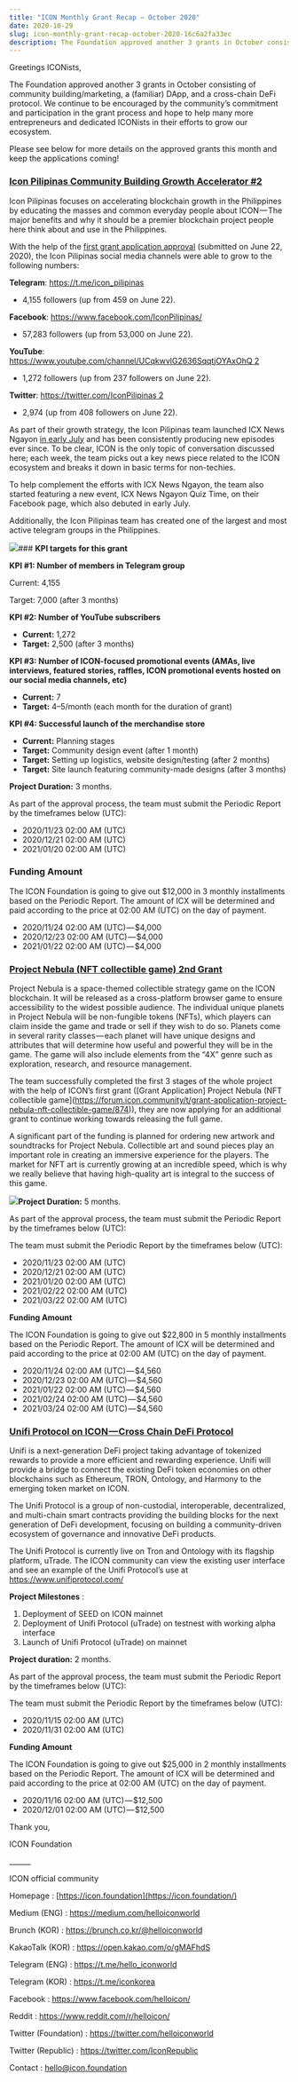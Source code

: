 ```yaml
---
title: "ICON Monthly Grant Recap — October 2020"
date: 2020-10-29
slug: icon-monthly-grant-recap-october-2020-16c6a2fa33ec
description: The Foundation approved another 3 grants in October consisting of community building/marketing, a (familiar) DApp, and a cross-chain DeFi protocol.
---
```


Greetings ICONists,

The Foundation approved another 3 grants in October consisting of community building/marketing, a (familiar) DApp, and a cross-chain DeFi protocol. We continue to be encouraged by the community’s commitment and participation in the grant process and hope to help many more entrepreneurs and dedicated ICONists in their efforts to grow our ecosystem.

Please see below for more details on the approved grants this month and keep the applications coming!

### [Icon Pilipinas Community Building Growth Accelerator #2](https://forum.icon.community/t/grant-application-icon-pilipinas-community-building-growth-accelerator-2/1236/4)

Icon Pilipinas focuses on accelerating blockchain growth in the Philippines by educating the masses and common everyday people about ICON — The major benefits and why it should be a premier blockchain project people here think about and use in the Philippines.

With the help of the [first grant application approval](https://forum.icon.community/t/grant-application-icon-pilipinas-community-building-growth-accelerator/908) (submitted on June 22, 2020), the Icon Pilipinas social media channels were able to grow to the following numbers:

**Telegram**: <https://t.me/icon_pilipinas>

* 4,155 followers (up from 459 on June 22).

**Facebook**: <https://www.facebook.com/IconPilipinas/>

* 57,283 followers (up from 53,000 on June 22).

**YouTube**: [https://www.youtube.com/channel/UCqkwvlG2636SqqtjOYAxOhQ 2](https://www.youtube.com/channel/UCqkwvlG2636SqqtjOYAxOhQ)

* 1,272 followers (up from 237 followers on June 22).

**Twitter**: [https://twitter.com/IconPilipinas 2](https://twitter.com/IconPilipinas)

* 2,974 (up from 408 followers on June 22).

As part of their growth strategy, the Icon Pilipinas team launched ICX News Ngayon [in early July](https://youtu.be/kCQzWWR403I) and has been consistently producing new episodes ever since. To be clear, ICON is the only topic of conversation discussed here; each week, the team picks out a key news piece related to the ICON ecosystem and breaks it down in basic terms for non-techies.

To help complement the efforts with ICX News Ngayon, the team also started featuring a new event, ICX News Ngayon Quiz Time, on their Facebook page, which also debuted in early July.

Additionally, the Icon Pilipinas team has created one of the largest and most active telegram groups in the Philippines.

![](https://cdn-images-1.medium.com/max/800/0*Jzmho7lg2SZ49Sz3)### **KPI targets for this grant**

**KPI #1: Number of members in Telegram group**

Current: 4,155

Target: 7,000 (after 3 months)

**KPI #2: Number of YouTube subscribers**

* **Current:** 1,272
* **Target:** 2,500 (after 3 months)

**KPI #3: Number of ICON-focused promotional events (AMAs, live interviews, featured stories, raffles, ICON promotional events hosted on our social media channels, etc)**

* **Current:** 7
* **Target:** 4–5/month (each month for the duration of grant)

**KPI #4: Successful launch of the merchandise store**

* **Current:** Planning stages
* **Target:** Community design event (after 1 month)
* **Target:** Setting up logistics, website design/testing (after 2 months)
* **Target:** Site launch featuring community-made designs (after 3 months)

**Project Duration:** 3 months.

As part of the approval process, the team must submit the Periodic Report by the timeframes below (UTC):

* 2020/11/23 02:00 AM (UTC)
* 2020/12/21 02:00 AM (UTC)
* 2021/01/20 02:00 AM (UTC)

### **Funding Amount**

The ICON Foundation is going to give out $12,000 in 3 monthly installments based on the Periodic Report. The amount of ICX will be determined and paid according to the price at 02:00 AM (UTC) on the day of payment.

* 2020/11/24 02:00 AM (UTC) — $4,000
* 2020/12/23 02:00 AM (UTC) — $4,000
* 2021/01/22 02:00 AM (UTC) — $4,000

### [**Project Nebula (NFT collectible game) 2nd Grant**](https://forum.icon.community/t/grant-application-project-nebula-nft-collectible-game-2nd-grant/1235/4)

Project Nebula is a space-themed collectible strategy game on the ICON blockchain. It will be released as a cross-platform browser game to ensure accessibility to the widest possible audience. The individual unique planets in Project Nebula will be non-fungible tokens (NFTs), which players can claim inside the game and trade or sell if they wish to do so. Planets come in several rarity classes — each planet will have unique designs and attributes that will determine how useful and powerful they will be in the game. The game will also include elements from the “4X” genre such as exploration, research, and resource management.

The team successfully completed the first 3 stages of the whole project with the help of ICON’s first grant ([Grant Application] Project Nebula (NFT collectible game](https://forum.icon.community/t/grant-application-project-nebula-nft-collectible-game/874)), they are now applying for an additional grant to continue working towards releasing the full game.

A significant part of the funding is planned for ordering new artwork and soundtracks for Project Nebula. Collectible art and sound pieces play an important role in creating an immersive experience for the players. The market for NFT art is currently growing at an incredible speed, which is why we really believe that having high-quality art is integral to the success of this game.

![](https://cdn-images-1.medium.com/max/800/0*YaV6RwSPFVXJEMJL)**Project Duration:** 5 months.

As part of the approval process, the team must submit the Periodic Report by the timeframes below (UTC):

The team must submit the Periodic Report by the timeframes below (UTC):

* 2020/11/23 02:00 AM (UTC)
* 2020/12/21 02:00 AM (UTC)
* 2021/01/20 02:00 AM (UTC)
* 2021/02/22 02:00 AM (UTC)
* 2021/03/22 02:00 AM (UTC)

**Funding Amount**

The ICON Foundation is going to give out $22,800 in 5 monthly installments based on the Periodic Report. The amount of ICX will be determined and paid according to the price at 02:00 AM (UTC) on the day of payment.

* 2020/11/24 02:00 AM (UTC) — $4,560
* 2020/12/23 02:00 AM (UTC) — $4,560
* 2021/01/22 02:00 AM (UTC) — $4,560
* 2021/02/24 02:00 AM (UTC) — $4,560
* 2021/03/24 02:00 AM (UTC) — $4,560

### [**Unifi Protocol on ICON — Cross Chain DeFi Protocol**](https://forum.icon.community/t/grant-application-unifi-protocol-on-icon-a-cross-chain-defi-protocol/1257)

Unifi is a next-generation DeFi project taking advantage of tokenized rewards to provide a more efficient and rewarding experience. Unifi will provide a bridge to connect the existing DeFi token economies on other blockchains such as Ethereum, TRON, Ontology, and Harmony to the emerging token market on ICON.

The Unifi Protocol is a group of non-custodial, interoperable, decentralized, and multi-chain smart contracts providing the building blocks for the next generation of DeFi development, focusing on building a community-driven ecosystem of governance and innovative DeFi products.

The Unifi Protocol is currently live on Tron and Ontology with its flagship platform, uTrade. The ICON community can view the existing user interface and see an example of the Unifi Protocol’s use at <https://www.unifiprotocol.com/>

**Project Milestones** :

1. Deployment of SEED on ICON mainnet
2. Deployment of Unifi Protocol (uTrade) on testnest with working alpha interface
3. Launch of Unifi Protocol (uTrade) on mainnet

**Project duration:** 2 months.

As part of the approval process, the team must submit the Periodic Report by the timeframes below (UTC):

The team must submit the Periodic Report by the timeframes below (UTC):

* 2020/11/15 02:00 AM (UTC)
* 2020/11/31 02:00 AM (UTC)

**Funding Amount**

The ICON Foundation is going to give out $25,000 in 2 monthly installments based on the Periodic Report. The amount of ICX will be determined and paid according to the price at 02:00 AM (UTC) on the day of payment.

* 2020/11/16 02:00 AM (UTC) — $12,500
* 2020/12/01 02:00 AM (UTC) — $12,500

Thank you,

ICON Foundation

\_\_\_\_\_\_

ICON official community

Homepage : [https://icon.foundation](https://icon.foundation/)

Medium (ENG) : <https://medium.com/helloiconworld>

Brunch (KOR) : <https://brunch.co.kr/@helloiconworld>

KakaoTalk (KOR) : <https://open.kakao.com/o/gMAFhdS>

Telegram (ENG) : <https://t.me/hello_iconworld>

Telegram (KOR) : <https://t.me/iconkorea>

Facebook : <https://www.facebook.com/helloicon/>

Reddit : <https://www.reddit.com/r/helloicon/>

Twitter (Foundation) : <https://twitter.com/helloiconworld>

Twitter (Republic) : <https://twitter.com/IconRepublic>

Contact : hello@icon.foundation

